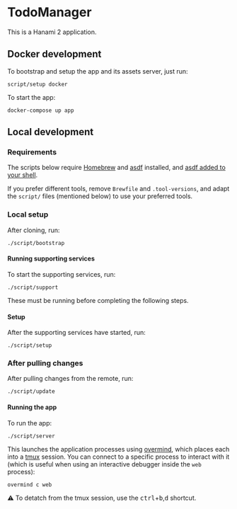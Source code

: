 # TodoManager

This is a Hanami 2 application.

## Docker development

To bootstrap and setup the app and its assets server, just run:

```
script/setup docker
```

To start the app:

```
docker-compose up app
```

## Local development

### Requirements

The scripts below require [Homebrew][brew] and [asdf][asdf] installed, and
[asdf added to your shell][asdf-shell].

If you prefer different tools, remove `Brewfile` and `.tool-versions`, and adapt
the `script/` files (mentioned below) to use your preferred tools.

[brew]: https://brew.sh
[asdf]: https://asdf-vm.com
[asdf-shell]: https://asdf-vm.com/#/core-manage-asdf-vm?id=add-to-your-shell

### Local setup

After cloning, run:

```
./script/bootstrap
```

#### Running supporting services

To start the supporting services, run:

```
./script/support
```

These must be running before completing the following steps.

#### Setup

After the supporting services have started, run:

```
./script/setup
```

### After pulling changes

After pulling changes from the remote, run:

```
./script/update
```

#### Running the app

To run the app:

```
./script/server
```

This launches the application processes using [overmind][overmind], which places
each into a [tmux][tmux] session. You can connect to a specific process to
interact with it (which is useful when using an interactive debugger inside the
`web` process):

```
overmind c web
```

⚠️ To detatch from the tmux session, use the
<kbd>ctrl</kbd>+<kbd>b</kbd>,<kbd>d</kbd> shortcut.

[overmind]: https://github.com/DarthSim/overmind
[tmux]: https://thoughtbot.com/blog/a-tmux-crash-course

